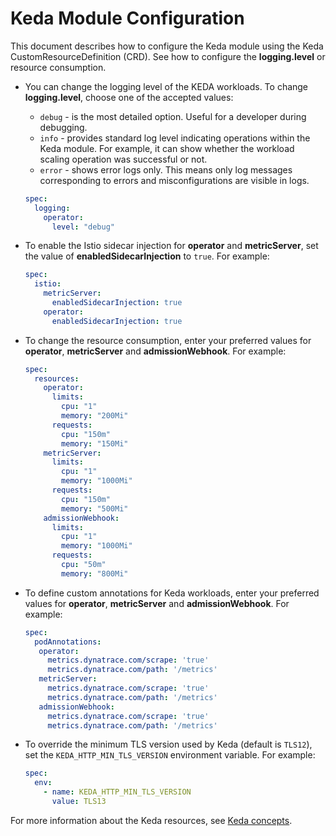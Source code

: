 # Keda Module Configuration

This document describes how to configure the Keda module using the Keda CustomResourceDefinition (CRD).
See how to configure the **logging.level** or resource consumption.

- You can change the logging level of the KEDA workloads. To change **logging.level**, choose one of the accepted values:
   - `debug` - is the most detailed option. Useful for a developer during debugging.
   - `info` - provides standard log level indicating operations within the Keda module. For example, it can show whether the workload scaling operation was successful or not.
   - `error` - shows error logs only. This means only log messages corresponding to errors and misconfigurations are visible in logs.

   ```yaml
   spec:
     logging:
       operator:
         level: "debug"
   ```

- To enable the Istio sidecar injection for **operator** and **metricServer**, set the value of **enabledSidecarInjection** to `true`. For example:

  ```yaml
  spec:
    istio:
      metricServer:
        enabledSidecarInjection: true
      operator:
        enabledSidecarInjection: true
  ```

- To change the resource consumption, enter your preferred values for **operator**, **metricServer** and **admissionWebhook**. For example:

   ```yaml
   spec:
     resources:
       operator:
         limits:
           cpu: "1"
           memory: "200Mi"
         requests:
           cpu: "150m"
           memory: "150Mi"
       metricServer:
         limits:
           cpu: "1"
           memory: "1000Mi"
         requests:
           cpu: "150m"
           memory: "500Mi"
       admissionWebhook:
         limits:
           cpu: "1"
           memory: "1000Mi"
         requests:
           cpu: "50m"
           memory: "800Mi"
   
   ```

- To define custom annotations for Keda workloads, enter your preferred values for **operator**, **metricServer** and **admissionWebhook**. For example:

   ```yaml
   spec:
     podAnnotations:
      operator:
        metrics.dynatrace.com/scrape: 'true'
        metrics.dynatrace.com/path: '/metrics'
      metricServer:
        metrics.dynatrace.com/scrape: 'true'
        metrics.dynatrace.com/path: '/metrics'
      admissionWebhook:
        metrics.dynatrace.com/scrape: 'true'
        metrics.dynatrace.com/path: '/metrics'
   
   ```

- To override the minimum TLS version used by Keda (default is `TLS12`), set the `KEDA_HTTP_MIN_TLS_VERSION` environment variable. For example:

   ```yaml
   spec:
     env:
       - name: KEDA_HTTP_MIN_TLS_VERSION
         value: TLS13
   ```

For more information about the Keda resources, see [Keda concepts](https://keda.sh/docs/latest/concepts/).
